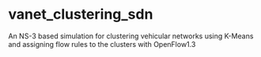 # vanet_clustering_sdn
An NS-3 based simulation for clustering vehicular networks using K-Means and assigning flow rules to the clusters with OpenFlow1.3
